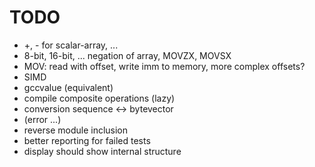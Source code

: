 TODO
====

* +, - for scalar-array, ...
* 8-bit, 16-bit, ... negation of array, MOVZX, MOVSX
* MOV: read with offset, write imm to memory, more complex offsets?
* SIMD
* gccvalue (equivalent)
* compile composite operations (lazy)
* conversion sequence <-> bytevector
* (error ...)
* reverse module inclusion
* better reporting for failed tests
* display should show internal structure
